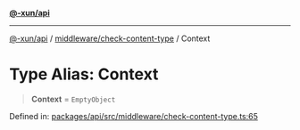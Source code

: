 [**@-xun/api**](../../../README.md)

***

[@-xun/api](../../../README.md) / [middleware/check-content-type](../README.md) / Context

# Type Alias: Context

> **Context** = `EmptyObject`

Defined in: [packages/api/src/middleware/check-content-type.ts:65](https://github.com/Xunnamius/api-utils/blob/559770a60e6903bf2f195d0d5f6450a09f08cf05/packages/api/src/middleware/check-content-type.ts#L65)
